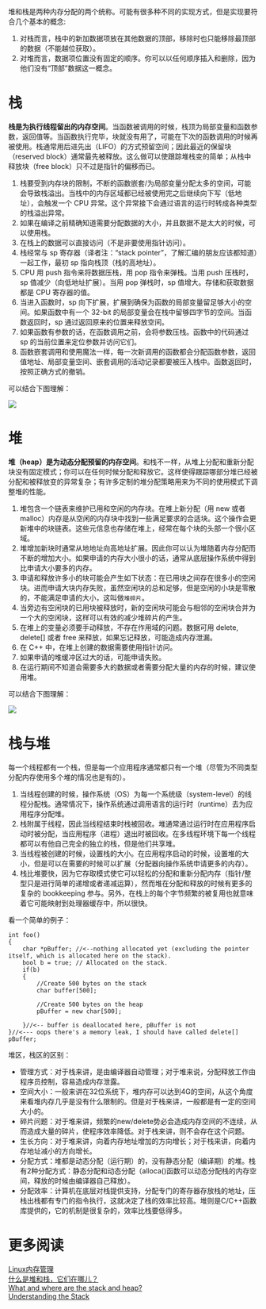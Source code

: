 堆和栈是两种内存分配的两个统称。可能有很多种不同的实现方式，但是实现要符合几个基本的概念:

1. 对栈而言，栈中的新加数据项放在其他数据的顶部，移除时也只能移除最顶部的数据（不能越位获取）。
2. 对堆而言，数据项位置没有固定的顺序。你可以以任何顺序插入和删除，因为他们没有“顶部”数据这一概念。

# 栈

**栈是为执行线程留出的内存空间**。当函数被调用的时候，栈顶为局部变量和函数参数，返回值等。当函数执行完毕，块就没有用了，可能在下次的函数调用的时候再被使用。栈通常用后进先出（LIFO）的方式预留空间；因此最近的保留块（reserved block）通常最先被释放。这么做可以使跟踪堆栈变的简单；从栈中释放块（free block）只不过是指针的偏移而已。

1.	栈要受到内存块的限制，不断的函数嵌套/为局部变量分配太多的空间，可能会导致栈溢出。当栈中的内存区域都已经被使用完之后继续向下写（低地址），会触发一个 CPU 异常。这个异常接下会通过语言的运行时转成各种类型的栈溢出异常。
2. 如果在编译之前精确知道需要分配数据的大小，并且数据不是太大的时候，可以使用栈。
3. 在栈上的数据可以直接访问（不是非要使用指针访问）。
4.	栈经常与 sp 寄存器（译者注：“stack pointer”，了解汇编的朋友应该都知道）一起工作，最初 sp 指向栈顶（栈的高地址）。
5.	CPU 用 push 指令来将数据压栈，用 pop 指令来弹栈。当用 push 压栈时，sp 值减少（向低地址扩展）。当用 pop 弹栈时，sp 值增大。存储和获取数据都是 CPU 寄存器的值。
6.	当进入函数时，sp 向下扩展，扩展到确保为函数的局部变量留足够大小的空间。如果函数中有一个 32-bit 的局部变量会在栈中留够四字节的空间。当函数返回时，sp 通过返回原来的位置来释放空间。
7.	如果函数有参数的话，在函数调用之前，会将参数压栈。函数中的代码通过 sp 的当前位置来定位参数并访问它们。
8.	函数嵌套调用和使用魔法一样，每一次新调用的函数都会分配函数参数，返回值地址、局部变量空间、嵌套调用的活动记录都要被压入栈中。函数返回时，按照正确方式的撤销。

可以结合下图理解：

![][2]

# 堆

**堆（heap）是为动态分配预留的内存空间**。和栈不一样，从堆上分配和重新分配块没有固定模式；你可以在任何时候分配和释放它。这样使得跟踪哪部分堆已经被分配和被释放变的异常复杂；有许多定制的堆分配策略用来为不同的使用模式下调整堆的性能。

1.	堆包含一个链表来维护已用和空闲的内存块。在堆上新分配（用 new 或者 malloc）内存是从空闲的内存块中找到一些满足要求的合适块。这个操作会更新堆中的块链表。这些元信息也存储在堆上，经常在每个块的头部一个很小区域。
2.	堆增加新块时通常从地地址向高地址扩展。因此你可以认为堆随着内存分配而不断的增加大小。如果申请的内存大小很小的话，通常从底层操作系统中得到比申请大小要多的内存。
3.	申请和释放许多小的块可能会产生如下状态：在已用块之间存在很多小的空闲块。进而申请大块内存失败，虽然空闲块的总和足够，但是空闲的小块是零散的，不能满足申请的大小，这叫做`堆碎片`。
4.	当旁边有空闲块的已用块被释放时，新的空闲块可能会与相邻的空闲块合并为一个大的空闲块，这样可以有效的减少堆碎片的产生。
5.	在堆上的变量必须要手动释放，不存在作用域的问题。数据可用 delete, delete[] 或者 free 来释放，如果忘记释放，可能造成内存泄漏。
6.	在 C++ 中，在堆上创建的数据需要使用指针访问。
7.	如果申请的堆缓冲区过大的话，可能申请失败。
8.	在运行期间不知道会需要多大的数据或者需要分配大量的内存的时候，建议使用堆。

可以结合下图理解：

![][1]

# 栈与堆

每一个线程都有一个栈，但是每一个应用程序通常都只有一个堆（尽管为不同类型分配内存使用多个堆的情况也是有的）。

1. 当线程创建的时候，操作系统（OS）为每一个系统级（system-level）的线程分配栈。通常情况下，操作系统通过调用语言的运行时（runtime）去为应用程序分配堆。 
2. 栈附属于线程，因此当线程结束时栈被回收。堆通常通过运行时在应用程序启动时被分配，当应用程序（进程）退出时被回收。在多线程环境下每一个线程都可以有他自己完全的独立的栈，但是他们共享堆。
3. 当线程被创建的时候，设置栈的大小。在应用程序启动的时候，设置堆的大小，但是可以在需要的时候可以扩展（分配器向操作系统申请更多的内存）。 
4. 栈比堆要快，因为它存取模式使它可以轻松的分配和重新分配内存（指针/整型只是进行简单的递增或者递减运算），然而堆在分配和释放的时候有更多的复杂的 bookkeeping 参与。另外，在栈上的每个字节频繁的被复用也就意味着它可能映射到处理器缓存中，所以很快。

看一个简单的例子：

    int foo()
    {
        char *pBuffer; //<--nothing allocated yet (excluding the pointer itself, which is allocated here on the stack).
        bool b = true; // Allocated on the stack.
        if(b)
        {
            //Create 500 bytes on the stack
            char buffer[500];
    
            //Create 500 bytes on the heap
            pBuffer = new char[500];
    
        }//<-- buffer is deallocated here, pBuffer is not
    }//<--- oops there's a memory leak, I should have called delete[] pBuffer;

堆区，栈区的区别：

* 管理方式：对于栈来讲，是由编译器自动管理；对于堆来说，分配释放工作由程序员控制，容易造成内存泄露。
* 空间大小：一般来讲在32位系统下，堆内存可以达到4G的空间，从这个角度来看堆内存几乎是没有什么限制的。但是对于栈来讲，一般都是有一定的空间大小的。
* 碎片问题：对于堆来讲，频繁的new/delete势必会造成内存空间的不连续，从而造成大量的碎片，使程序效率降低。对于栈来讲，则不会存在这个问题。
* 生长方向：对于堆来讲，向着内存地址增加的方向增长；对于栈来讲，向着内存地址减小的方向增长。
* 分配方式：堆都是动态分配（运行期）的，没有静态分配（编译期）的堆。栈有2种分配方式：静态分配和动态分配（alloca()函数可以动态分配栈的内存空间，释放的时候由编译器自己释放）。
* 分配效率：计算机在底层对栈提供支持，分配专门的寄存器存放栈的地址，压栈出栈都有专门的指令执行，这就决定了栈的效率比较高。堆则是C/C++函数库提供的，它的机制是很复杂的，效率比栈要低得多。

# 更多阅读

[Linux内存管理](http://www.kerneltravel.net/journal/v/mem.htm)  
[什么是堆和栈，它们在哪儿？](http://blog.jobbole.com/75321)  
[What and where are the stack and heap?](http://stackoverflow.com/questions/79923/what-and-where-are-the-stack-and-heap)  
[Understanding the Stack](https://www.cs.umd.edu/class/sum2003/cmsc311/Notes/Mips/stack.html)  


[1]: https://cs-offer-1251736664.cos.ap-beijing.myqcloud.com/Linux_OS_StackHeap_1.png
[2]: https://cs-offer-1251736664.cos.ap-beijing.myqcloud.com/Linux_OS_StackHeap_2.png

